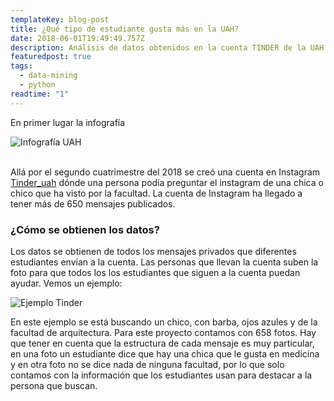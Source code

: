 ```yaml
---
templateKey: blog-post
title: ¿Qué tipo de estudiante gusta más en la UAH?
date: 2018-06-01T19:49:49.757Z
description: Análisis de datos obtenidos en la cuenta TINDER de la UAH en INSTAGRAM
featuredpost: true
tags:
  - data-mining
  - python
readtime: "1"
---
```

En primer lugar la infografía

![Infografía UAH](/img/infografia_tinder_uah.png "Infografía UAH")

\
Allá por el segundo cuatrimestre del 2018 se creó una cuenta en Instagram [Tinder_uah](https://www.instagram.com/tinder_uah/) dónde una persona podía preguntar el instagram de una chica o chico que ha visto por la facultad. La cuenta de Instagram ha llegado a tener más de 650 mensajes publicados.

### **¿Cómo se obtienen los datos?**

Los datos se obtienen de todos los mensajes privados que diferentes estudiantes envían a la cuenta. Las personas que llevan la cuenta suben la foto para que todos los los estudiantes que siguen a la cuenta puedan ayudar. Vemos un ejemplo: [](https://zamarweb.web.app/assets/foto_tinder.jpg)

![Ejemplo Tinder](/img/foto_tinder.jpg "Ejemplo foto")

En este ejemplo se está buscando un chico, con barba, ojos azules y de la facultad de arquitectura. Para este proyecto contamos con 658 fotos. Hay que tener en cuenta que la estructura de cada mensaje es muy particular, en una foto un estudiante dice que hay una chica que le gusta en medicina y en otra foto no se dice nada de ninguna facultad, por lo que solo contamos con la información que los estudiantes usan para destacar a la persona que buscan.

